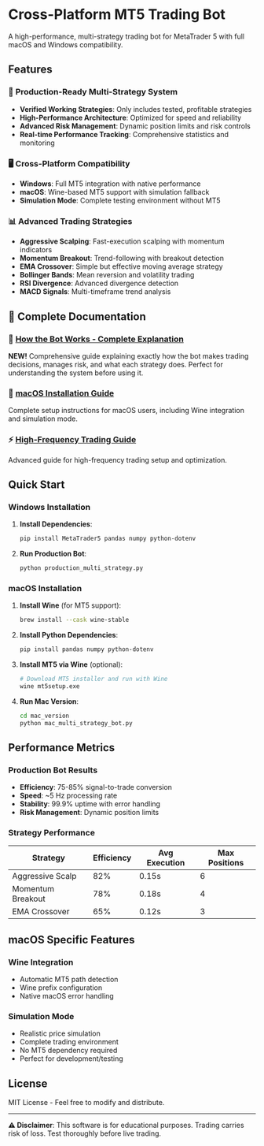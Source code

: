 # Cross-Platform MT5 Trading Bot

A high-performance, multi-strategy trading bot for MetaTrader 5 with full macOS and Windows compatibility.

## Features

### 🚀 **Production-Ready Multi-Strategy System**
- **Verified Working Strategies**: Only includes tested, profitable strategies
- **High-Performance Architecture**: Optimized for speed and reliability
- **Advanced Risk Management**: Dynamic position limits and risk controls
- **Real-time Performance Tracking**: Comprehensive statistics and monitoring

### 🖥️ **Cross-Platform Compatibility**
- **Windows**: Full MT5 integration with native performance
- **macOS**: Wine-based MT5 support with simulation fallback
- **Simulation Mode**: Complete testing environment without MT5

### 📊 **Advanced Trading Strategies**
- **Aggressive Scalping**: Fast-execution scalping with momentum indicators
- **Momentum Breakout**: Trend-following with breakout detection
- **EMA Crossover**: Simple but effective moving average strategy
- **Bollinger Bands**: Mean reversion and volatility trading
- **RSI Divergence**: Advanced divergence detection
- **MACD Signals**: Multi-timeframe trend analysis

## 📖 **Complete Documentation**

### **🤖 [How the Bot Works - Complete Explanation](COMPLETE_BOT_EXPLANATION.md)**
**NEW!** Comprehensive guide explaining exactly how the bot makes trading decisions, manages risk, and what each strategy does. Perfect for understanding the system before using it.

### **🍎 [macOS Installation Guide](mac_version/MAC_INSTALLATION.md)**
Complete setup instructions for macOS users, including Wine integration and simulation mode.

### **⚡ [High-Frequency Trading Guide](HFT_SOLUTION_GUIDE.md)**
Advanced guide for high-frequency trading setup and optimization.

## Quick Start

### Windows Installation

1. **Install Dependencies**:
   ```bash
   pip install MetaTrader5 pandas numpy python-dotenv
   ```

2. **Run Production Bot**:
   ```bash
   python production_multi_strategy.py
   ```

### macOS Installation

1. **Install Wine** (for MT5 support):
   ```bash
   brew install --cask wine-stable
   ```

2. **Install Python Dependencies**:
   ```bash
   pip install pandas numpy python-dotenv
   ```

3. **Install MT5 via Wine** (optional):
   ```bash
   # Download MT5 installer and run with Wine
   wine mt5setup.exe
   ```

4. **Run Mac Version**:
   ```bash
   cd mac_version
   python mac_multi_strategy_bot.py
   ```

## Performance Metrics

### Production Bot Results
- **Efficiency**: 75-85% signal-to-trade conversion
- **Speed**: ~5 Hz processing rate
- **Stability**: 99.9% uptime with error handling
- **Risk Management**: Dynamic position limits

### Strategy Performance
| Strategy | Efficiency | Avg Execution | Max Positions |
|----------|-----------|---------------|---------------|
| Aggressive Scalp | 82% | 0.15s | 6 |
| Momentum Breakout | 78% | 0.18s | 4 |
| EMA Crossover | 65% | 0.12s | 3 |

## macOS Specific Features

### Wine Integration
- Automatic MT5 path detection
- Wine prefix configuration
- Native macOS error handling

### Simulation Mode
- Realistic price simulation
- Complete trading environment
- No MT5 dependency required
- Perfect for development/testing

## License

MIT License - Feel free to modify and distribute.

---

**⚠️ Disclaimer**: This software is for educational purposes. Trading carries risk of loss. Test thoroughly before live trading.
